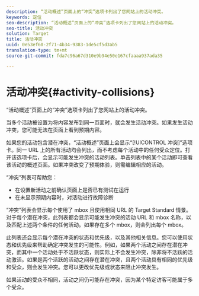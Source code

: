 ```yaml
---
description: “活动概述”页面上的“冲突”选项卡列出了您网站上的活动冲突。
keywords: 定位
seo-description: “活动概述”页面上的“冲突”选项卡列出了您网站上的活动冲突。
seo-title: 活动冲突
solution: Target
title: 活动冲突
uuid: 0e53ef60-2f71-4b34-9383-1de5cf5d3ab5
translation-type: tm+mt
source-git-commit: fda7c96a67d310e9b94e50e167cfaaaa937ada35

---
```



# 活动冲突{#activity-collisions}

“活动概述”页面上的“冲突”选项卡列出了您网站上的活动冲突。

当多个活动被设置为将内容发布到同一页面时，就会发生活动冲突。如果发生活动冲突，您可能无法在页面上看到预期内容。

如果您的活动包含潜在冲突，“活动概述”页面上会显示“[!UICONTROL 冲突]”选项卡。同一 URL 上的所有活动均会列出，而不考虑每个活动中的任何受众定位。打开该选项卡后，会显示可能发生冲突的活动列表。单击列表中的某个活动即可查看该活动的概述页面。如果冲突改变了预期体验，则需编辑相应的活动。

“冲突”列表可帮助您：

* 在设置新活动之前确认页面上是否已有测试在运行
* 在未显示预期内容时，对活动进行故障诊断

“冲突”列表会显示每个使用了 mbox 且使用相同 URL 的 Target Standard 情景。对于每个潜在冲突，此列表都会显示可能发生冲突的活动 URL 和 mbox 名称，以及匹配上述两个条件的任何活动。如果存在多个 mbox，则会列出每个 mbox。

此列表还会显示每个潜在冲突的状态和优先级，以及其他相关信息。您可以使用状态和优先级来帮助确定冲突发生的可能性。例如，如果两个活动之间存在潜在冲突，而其中一个活动处于不活跃状态，则实际上不会发生冲突，除非将不活跃的活动激活。如果是两个活跃的活动之间存在潜在冲突，且两个活动具有相同的优先级和受众，则会发生冲突。您可以更改优先级或状态来阻止冲突发生。

如果活动的受众不相同，活动之间仍可能存在冲突，因为某个特定访客可能属于多个受众。
